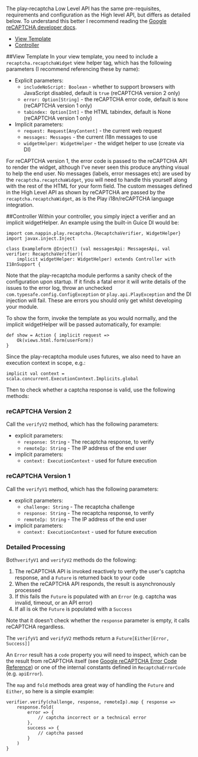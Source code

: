 The play-recaptcha Low Level API has the same pre-requisites, requirements and configuration as the High level API, but differs as detailed below. To understand this better I recommend reading the [Google reCAPTCHA developer docs](https://developers.google.com/recaptcha/docs/display).

* [View Template](#view-template)
* [Controller](#controller)

##View Template
In your view template, you need to include a ``recaptcha.recaptchaWidget`` view helper tag, which has the following parameters (I recommend referencing these by name):

* Explicit parameters:
  * ``includeNoScript: Boolean`` - whether to support browsers with JavaScript disabled, default is ``true`` (reCAPTCHA version 2 only)
  * ``error: Option[String]`` - the reCAPTCHA error code, default is ``None`` (reCAPTCHA version 1 only)
  * ``tabindex: Option[Int]`` - the HTML tabindex, default is None (reCAPTCHA version 1 only)
* Implicit parameters:
  * ``request: Request[AnyContent]`` - the current web request
  * ``messages: Messages`` - the current i18n messages to use
  * ``widgetHelper: WidgetHelper`` - the widget helper to use (create via DI)

For reCAPTCHA version 1, the error code is passed to the reCAPTCHA API to render the widget, although I've never seen this produce anything visual to help the end user. No messages (labels, error messages etc) are used by the ``recaptcha.recaptchaWidget``, you will need to handle this yourself along with the rest of the HTML for your form field. The custom messages defined in the High Level API as shown by reCAPTCHA are passed by the ``recaptcha.recaptchaWidget``, as is the Play i18n/reCAPTCHA language integration.

##Controller
Within your controller, you simply inject a verifier and an implicit widgetHelper. An example using the built-in Guice DI would be:

    import com.nappin.play.recaptcha.{RecaptchaVerifier, WidgetHelper}
    import javax.inject.Inject

    class ExampleForm @Inject() (val messagesApi: MessagesApi, val verifier: RecaptchaVerifier)(
        implicit widgetHelper: WidgetHelper) extends Controller with I18nSupport {

Note that the play-recaptcha module performs a sanity check of the configuration upon startup. If it finds a fatal error it will write details of the issues to the error log, throw an unchecked ``com.typesafe.config.ConfigException`` or ``play.api.PlayException`` and the DI injection will fail. These are errors you should only get whilst developing your module.

To show the form, invoke the template as you would normally, and the implicit widgetHelper will be passed automatically, for example:

    def show = Action { implicit request =>
        Ok(views.html.form(userForm))
    }

Since the play-recaptcha module uses futures, we also need to have an execution context in scope, e.g.:

    implicit val context = scala.concurrent.ExecutionContext.Implicits.global

Then to check whether a captcha response is valid, use the following methods:

### reCAPTCHA Version 2
Call the ``verifyV2`` method, which has the following parameters:

* explicit parameters:
  * ``response: String`` - The recaptcha response, to verify
  * ``remoteIp: String`` - The IP address of the end user
* implicit parameters:
  * ``context: ExecutionContext`` - used for future execution

### reCAPTCHA Version 1
Call the ``verifyV1`` method, which has the following parameters:

* explicit parameters:
  * ``challenge: String`` - The recaptcha challenge
  * ``response: String`` - The recaptcha response, to verify
  * ``remoteIp: String`` - The IP address of the end user
* implicit parameters:
  * ``context: ExecutionContext`` - used for future execution

### Detailed Processing
Both``verifyV1`` and ``verifyV2`` methods do the following:

1. The reCAPTCHA API is invoked reactively to verify the user's captcha response, and a ``Future`` is returned back to your code
1. When the reCAPTCHA API responds, the result is asynchronously processed
  1. If this fails the ``Future`` is populated with an ``Error`` (e.g. captcha was invalid, timeout, or an API error)
  1. If all is ok the ``Future`` is populated with a ``Success``

Note that it doesn't check whether the ``response`` parameter is empty, it calls reCAPTCHA regardless.

The ``verifyV1`` and ``verifyV2`` methods return a ``Future[Either[Error, Success]]``

An ``Error`` result has a ``code`` property you will need to inspect, which can be the result from reCAPTCHA itself (see [Google reCAPTCHA Error Code Reference](https://developers.google.com/recaptcha/docs/verify)) or one of the internal constants defined in ``RecaptchaErrorCode`` (e.g. ``apiError``).

The ``map`` and ``fold`` methods area great way of handling the ``Future`` and ``Either``, so here is a simple example:

    verifier.verify(challenge, response, remoteIp).map { response =>
        response.fold(   
            error => {
                // captcha incorrect or a technical error
            },  
            success => {
                // captcha passed
            }
        )   
    }